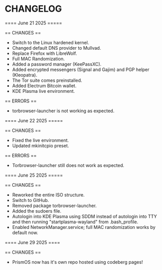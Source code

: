 CHANGELOG
=========

==== June 21 2025 =====

== CHANGES ==
* Switch to the Linux hardened kernel.
* Changed default DNS provider to Mullvad.
* Replace Firefox with LibreWolf.
* Full MAC Randomization.
* Added a password manager (KeePassXC).
* Added encrypted messengers (Signal and Gajim) and PGP helper (Kleopatra).
* The Tor suite comes preinstalled.
* Added Electrum Bitcoin wallet.
* KDE Plasma live environment.

== ERRORS ==
* torbrowser-launcher is not working as expected.


==== June 22 2025 =====

== CHANGES ==
* Fixed the live environment.
* Updated mkinitcpio preset.

== ERRORS ==
* Torbrowser-launcher still does not work as expected.


==== June 25 2025 =====

== CHANGES ==
* Reworked the entire ISO structure.
* Switch to GitHub.
* Removed package torbrowser-launcher.
* Added the sudoers file.
* Autologin into KDE Plasma using SDDM instead of autologin into TTY and then running "startplasma-wayland" from .bash_profile.
* Enabled NetworkManager.service; full MAC randomization works by default now.

==== June 29 2025 ====

== CHANGES ==
* PrismOS now has it's own repo hosted using codeberg pages!
